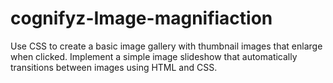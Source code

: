 # cognifyz-Image-magnifiaction
 Use CSS to create a basic image gallery with thumbnail images that enlarge when clicked.  Implement a simple image slideshow that automatically transitions between images using HTML and CSS.
